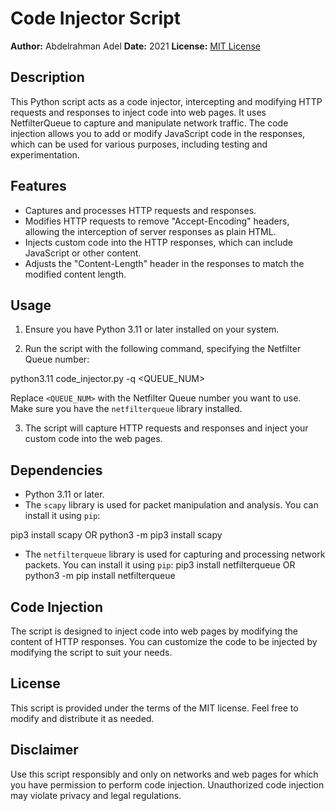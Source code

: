 # Code Injector Script

**Author:** Abdelrahman Adel
**Date:** 2021
**License:** [MIT License](LICENSE)

## Description

This Python script acts as a code injector, intercepting and modifying HTTP requests and responses to inject code into web pages. It uses NetfilterQueue to capture and manipulate network traffic. The code injection allows you to add or modify JavaScript code in the responses, which can be used for various purposes, including testing and experimentation.

## Features

- Captures and processes HTTP requests and responses.
- Modifies HTTP requests to remove "Accept-Encoding" headers, allowing the interception of server responses as plain HTML.
- Injects custom code into the HTTP responses, which can include JavaScript or other content.
- Adjusts the "Content-Length" header in the responses to match the modified content length.

## Usage

1. Ensure you have Python 3.11 or later installed on your system.

2. Run the script with the following command, specifying the Netfilter Queue number:

python3.11 code_injector.py -q <QUEUE_NUM>


Replace `<QUEUE_NUM>` with the Netfilter Queue number you want to use. Make sure you have the `netfilterqueue` library installed.

3. The script will capture HTTP requests and responses and inject your custom code into the web pages.

## Dependencies

- Python 3.11 or later.
- The `scapy` library is used for packet manipulation and analysis. You can install it using `pip`:

pip3 install scapy OR python3 -m pip3 install scapy 

- The `netfilterqueue` library is used for capturing and processing network packets. You can install it using `pip`:
pip3 install netfilterqueue OR python3 -m pip install netfilterqueue


## Code Injection

The script is designed to inject code into web pages by modifying the content of HTTP responses. You can customize the code to be injected by modifying the script to suit your needs.

## License

This script is provided under the terms of the MIT license. Feel free to modify and distribute it as needed.

## Disclaimer

Use this script responsibly and only on networks and web pages for which you have permission to perform code injection. Unauthorized code injection may violate privacy and legal regulations.
